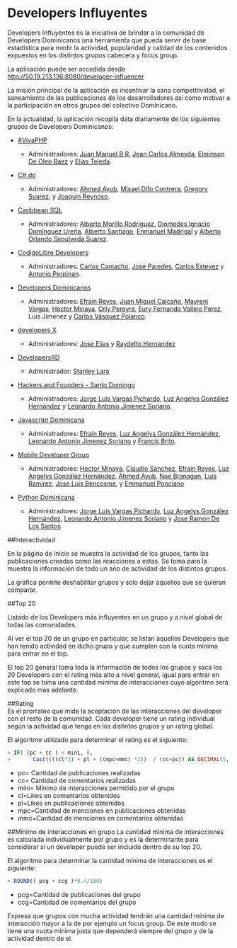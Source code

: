 Developers Influyentes 
===============

Developers Influyentes es la iniciativa de brindar a la comunidad de Developers Dominicanos una herramienta que pueda servir de base estadística para medir la actividad, popularidad y calidad de los contenidos expuestos en los distintos grupos cabecera y focus group. 
 
La aplicación puede ser accedida desde http://50.19.213.136:8080/developer-influencer  

La misión principal de la aplicación es incentivar la sana competitividad, el saneamiento de las publicaciones de los desarrolladores así como motivar a la participación en otros grupos del colectivo Dominicano. 

En la actualidad, la aplicación recopila data diariamente de los siguientes grupos de Developers Dominicanos: 

+ [#VivaPHP](https://www.facebook.com/groups/jhdtujtr/)  
  - Administradores: [Juan Manuel B R](https://www.facebook.com/juanmboehme), [Jean Carlos Almeyda](https://www.facebook.com/lerebourss), [Elminson De Oleo Baez](https://www.facebook.com/elminson) y [Elias Tejeda](https://www.facebook.com/juanelias.tejeda).

+ [C#.do](https://www.facebook.com/groups/csharp.do/) 
  - Administradores: [Ahmed Ayub](https://www.facebook.com/amhedh), [Misael Difo Contrera](https://www.facebook.com/misaedifo), [Gregory Suarez](https://www.facebook.com/gregory.suarez.18), y [Joaquin Reynoso](https://www.facebook.com/joaquin.reynoso.75).

+ [Caribbean SQL](https://www.facebook.com/groups/179210165492903/)
  - Administradores: [Alberto Morillo Rodríguez](https://www.facebook.com/alberto.morillo.sqlserver), [Diomedes Ignacio Domínguez Ureña](https://www.facebook.com/diomedesignacio.dominguezurena), [Alberto Santiago](https://www.facebook.com/alberto.santiago.7906), [Enmanuel Madrigal](https://www.facebook.com/enmanuel.madrigal.3) y [Alberto Orlando Sepulveda Suarez](https://www.facebook.com/alsepulved).

+ [CodigoLibre Developers](https://www.facebook.com/groups/358999187465748/)  
  - Administradores: [Carlos Camacho](https://www.facebook.com/vacax), [Jose Paredes](https://www.facebook.com/jose.paredes.712), [Carlos Estevez](https://www.facebook.com/carlos.estevez.3551) y [Antonio Perpinan](https://www.facebook.com/antonio.perpinan).

+ [Developers Dominicanos](https://www.facebook.com/groups/devdominicanos/)  
  - Administradores: [Efraín Reyes](https://www.facebook.com/Efrax86), [Juan Miguel Calcaño](https://www.facebook.com/Asinox), [Mayreni Vargas](https://www.facebook.com/hakolito), [Hector Minaya](https://www.facebook.com/HectorMinaya), [Orly Pereyra](https://www.facebook.com/orlypereyra), [Eury Fernando Vallejo Perez](https://www.facebook.com/EuryVallejo), Luis Jimenez y [Carlos Vásquez Polanco](https://www.facebook.com/carlosvasquez).

+ [developers X](https://www.facebook.com/groups/developers.x/)  
  - Administradores: [Jose Elias](https://www.facebook.com/eliax) y [Raydelto Hernandez](https://www.facebook.com/raydelto) 

+ [DevelopersRD](https://www.facebook.com/groups/developersrd/)  
  - Administrador: [Stanley Lara](https://www.facebook.com/stanley.lara)

+ [Hackers and Founders - Santo Domingo](https://www.facebook.com/groups/161328360736390/) 
  - Administradores: [Jorge Luis Vargas Pichardo](https://www.facebook.com/elpargo), [Luz Angelys González Hernández](https://www.facebook.com/luzgonzalezh) y  [Leonardo Antonio Jimenez Soriano](https://www.facebook.com/leonardoajim).

+ [Javascript Dominicana](https://www.facebook.com/groups/JavaScriptDominicana/) 
  - Administradores: [Efraín Reyes](https://www.facebook.com/Efrax86), [Luz Angelys González Hernández](https://www.facebook.com/luzgonzalezh), [Leonardo Antonio Jimenez Soriano](https://www.facebook.com/leonardoajim) y [Francis Brito](https://www.facebook.com/frxbr).

+ [Mobile Developer Group](https://www.facebook.com/groups/mobilenetSDQ/)
  - Administradores: [Hector Minaya](https://www.facebook.com/HectorMinaya), [Claudio Sanchez](https://www.facebook.com/claudio.sanchez.98031506), [Efraín Reyes](https://www.facebook.com/Efrax86), [Luz Angelys González Hernández](https://www.facebook.com/luzgonzalezh), [Ahmed Ayub](https://www.facebook.com/amhedh), [Noe Branagan](https://www.facebook.com/noe.branagan), [Luis Ramirez](https://www.facebook.com/luisyamille.ramirezcastillo), [Jose Luis Bencosme](https://www.facebook.com/joseluisbencosme), y [Emmanuel Ponciano](https://www.facebook.com/egladheim)  

+ [Python Dominicana](https://www.facebook.com/groups/pythondo/)
  - Administradores: [Jorge Luis Vargas Pichardo](https://www.facebook.com/elpargo), [Luz Angelys González Hernández](https://www.facebook.com/luzgonzalezh), [Leonardo Antonio Jimenez Soriano](https://www.facebook.com/leonardoajim) y [Jose Ramon De Los Santos](https://www.facebook.com/gjx201) 

##Interactividad 
 
En la página de inicio se muestra la actividad de los grupos, tanto las publicaciones creadas como las reacciones a estas. Se toma para la muestra la información de todo un año de actividad de los distintos grupos. 
 
La gráfica permite deshabilitar grupos y solo dejar aquellos que se quieran comparar. 
 
##Top 20 

Listado de los Developers más influyentes en un grupo y a nivel global  de todas las comunidades. 
 
Al ver el top 20 de un grupo en particular, se listan aquellos Developers que han tenido actividad en dicho grupo y que cumplen con la cuota mínima para entrar en el top. 

El top 20 general toma toda la información de todos los grupos y saca los 20 Developers con el rating más alto a nivel general, igual para entrar en este top se toma una cantidad mínima de interacciones cuyo algoritmo será explicado más adelante. 

##Rating  
Es el prorrateo que mide la aceptación de las interacciones del developer con el resto de la comunidad. Cada developer tiene un rating individual según la actividad que tenga en los distintos grupos y un rating global. 

El algoritmo utilizado para determinar el rating es el siguiente: 
 
```sql
> IF( (pc + cc ) < mini, 0,  
>       Cast((((cl*2) + pl + ((mpc+mmc) *2))  / (cc+pc)) AS DECIMAL(5, 1)))  
```
 
* pc= Cantidad de publicaciones realizadas
* cc= Cantidad de comentarios realizadas
* mini= Mínimo de interacciones permitido por el grupo
* cl=Likes en comentarios obtenidos
* pl=Likes en publicaciones obtenidos
* mpc=Cantidad de menciones en publicaciones obtenidas
* mmc=Cantidad de menciones en comentarios obtenidas

##Mínimo de interacciones en grupo 
La cantidad mínima de interacciones es calculada individualmente por grupo y es la determinante para considerar si un developer puede ser incluido dentro de su top 20.  
 
El algoritmo para determinar la cantidad mínima de interacciones es el siguiente: 
```sql
> ROUND(( pcg + ccg )*0.4/100) 
```

* pcg=Cantidad de publicaciones del grupo
* ccg=Cantidad de comentarios del grupo

Expresa que grupos con mucha actividad tendrán una cantidad mínima de interacción mayor a la de por ejemplo un focus group. De este modo se tiene una cuota mínima justa que dependerá siempre del grupo y de la actividad dentro de el.                                                                                           
